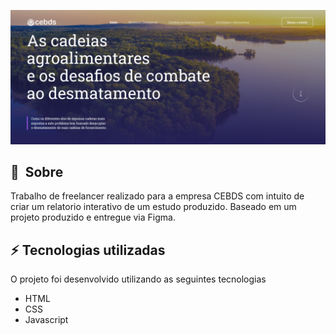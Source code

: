 ![alt text](./images/readme-screenshot.png)

## 🔖&nbsp; Sobre

Trabalho de freelancer realizado para a empresa CEBDS com intuito de criar um relatorio interativo de um estudo produzido. Baseado em um projeto produzido e entregue via Figma.

## :zap: Tecnologias utilizadas

O projeto foi desenvolvido utilizando as seguintes tecnologias

- HTML
- CSS
- Javascript
